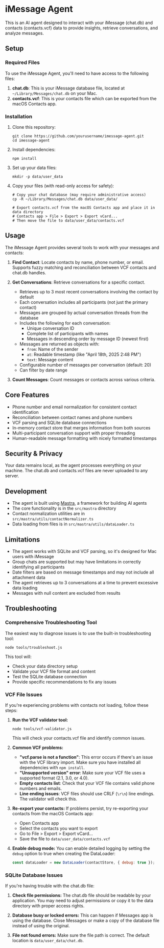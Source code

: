 # iMessage Agent

This is an AI agent designed to interact with your iMessage (chat.db) and contacts (contacts.vcf) data to provide insights, retrieve conversations, and analyze messages.

## Setup

### Required Files

To use the iMessage Agent, you'll need to have access to the following files:

1. **chat.db**: This is your iMessage database file, located at `~/Library/Messages/chat.db` on your Mac.
2. **contacts.vcf**: This is your contacts file which can be exported from the macOS Contacts app.

### Installation

1. Clone this repository:

   ```
   git clone https://github.com/yourusername/imessage-agent.git
   cd imessage-agent
   ```

2. Install dependencies:

   ```
   npm install
   ```

3. Set up your data files:

   ```
   mkdir -p data/user_data
   ```

4. Copy your files (with read-only access for safety):

   ```
   # Copy your chat database (may require administrative access)
   cp -R ~/Library/Messages/chat.db data/user_data/

   # Export contacts.vcf from the macOS Contacts app and place it in data directory
   # Contacts app > File > Export > Export vCard...
   # Then move the file to data/user_data/contacts.vcf
   ```

## Usage

The iMessage Agent provides several tools to work with your messages and contacts:

1. **Find Contact**: Locate contacts by name, phone number, or email. Supports fuzzy matching and reconciliation between VCF contacts and chat.db handles.

2. **Get Conversations**: Retrieve conversations for a specific contact.

   - Retrieves up to 3 most recent conversations involving the contact by default
   - Each conversation includes all participants (not just the primary contact)
   - Messages are grouped by actual conversation threads from the database
   - Includes the following for each conversation:
     - Unique conversation ID
     - Complete list of participants with names
     - Messages in descending order by message ID (newest first)
   - Messages are returned as objects with:
     - `from`: Name of the sender
     - `at`: Readable timestamp (like "April 18th, 2025 2:48 PM")
     - `text`: Message content
   - Configurable number of messages per conversation (default: 20)
   - Can filter by date range

3. **Count Messages**: Count messages or contacts across various criteria.

## Core Features

- Phone number and email normalization for consistent contact identification
- Reconciliation between contact names and phone numbers
- VCF parsing and SQLite database connections
- In-memory contact store that merges information from both sources
- Multi-participant conversation support with proper threading
- Human-readable message formatting with nicely formatted timestamps

## Security & Privacy

Your data remains local, as the agent processes everything on your machine. The chat.db and contacts.vcf files are never uploaded to any server.

## Development

- The agent is built using [Mastra](https://mastrajs.com), a framework for building AI agents
- The core functionality is in the `src/mastra` directory
- Contact normalization utilities are in `src/mastra/utils/contactNormalizer.ts`
- Data loading from files is in `src/mastra/utils/dataLoader.ts`

## Limitations

- The agent works with SQLite and VCF parsing, so it's designed for Mac users with iMessage
- Group chats are supported but may have limitations in correctly identifying all participants
- Date filters are based on message timestamps and may not include all attachment data
- The agent retrieves up to 3 conversations at a time to prevent excessive data loading
- Messages with null content are excluded from results

## Troubleshooting

### Comprehensive Troubleshooting Tool

The easiest way to diagnose issues is to use the built-in troubleshooting tool:

```
node tools/troubleshoot.js
```

This tool will:

- Check your data directory setup
- Validate your VCF file format and content
- Test the SQLite database connection
- Provide specific recommendations to fix any issues

### VCF File Issues

If you're experiencing problems with contacts not loading, follow these steps:

1. **Run the VCF validator tool:**

   ```
   node tools/vcf-validator.js
   ```

   This will check your contacts.vcf file and identify common issues.

2. **Common VCF problems:**

   - **"vcf.parse is not a function"**: This error occurs if there's an issue with the VCF library import. Make sure you have installed all dependencies with `npm install`.
   - **"Unsupported version" error**: Make sure your VCF file uses a supported format (2.1, 3.0, or 4.0).
   - **Empty contacts list**: Check that your VCF file contains valid phone numbers and emails.
   - **Line ending issues**: VCF files should use CRLF (`\r\n`) line endings. The validator will check this.

3. **Re-export your contacts:**
   If problems persist, try re-exporting your contacts from the macOS Contacts app:

   - Open Contacts app
   - Select the contacts you want to export
   - Go to File > Export > Export vCard...
   - Save the file to `data/user_data/contacts.vcf`

4. **Enable debug mode:**
   You can enable detailed logging by setting the `debug` option to true when creating the DataLoader:
   ```javascript
   const dataLoader = new DataLoader(contactStore, { debug: true });
   ```

### SQLite Database Issues

If you're having trouble with the chat.db file:

1. **Check file permissions:**
   The chat.db file should be readable by your application. You may need to adjust permissions or copy it to the data directory with proper access rights.

2. **Database busy or locked errors:**
   This can happen if Messages app is using the database. Close Messages or make a copy of the database file instead of using the original.

3. **File not found errors:**
   Make sure the file path is correct. The default location is `data/user_data/chat.db`.

